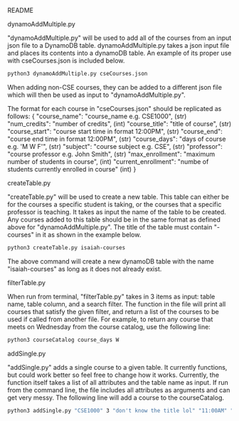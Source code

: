 README

dynamoAddMultiple.py


"dynamoAddMultiple.py" will be used to add all of the courses from an input json file to a DynamoDB table. dynamoAddMultiple.py takes a json input file and places its contents into a dynamoDB table. An example of its proper use with cseCourses.json is included below.
```sh
python3 dynamoAddMultiple.py cseCourses.json
```
When adding non-CSE courses, they can be added to a different json file which will then be used as input to "dynamoAddMultiple.py".

The format for each course in "cseCourses.json" should be replicated as follows:
{
    "course_name": "course_name e.g. CSE1000", (str)
    "num_credits": "number of credits", (int)
    "course_title": "title of course", (str)
    "course_start": "course start time in format 12:00PM", (str)
    "course_end": "course end time in format 12:00PM", (str)
    "course_days": "days of course e.g. 'M W F'", (str)
    "subject": "course subject e.g. CSE", (str)
    "professor": "course professor e.g. John Smith", (str)
    "max_enrollment": "maximum number of students in course", (int)
    "current_enrollment": "numbe of students currently enrolled in course" (int)
}


createTable.py


"createTable.py" will be used to create a new table. This table can either be for the courses a specific student is taking, or the courses that a specific professor is teaching. It takes as input the name of the table to be created. Any courses added to this table should be in the same format as defined above for "dynamoAddMultiple.py". The title of the table must contain "-courses" in it as shown in the example below. 
```sh
python3 createTable.py isaiah-courses
```
The above command will create a new dynamoDB table with the name "isaiah-courses" as long as it does not already exist.


filterTable.py

When run from terminal, "filterTable.py" takes in 3 items as input: table name, table column, and a search filter. The function in the file will print all courses that satisfy the given filter, and return a list of the courses to be used if called from another file. For example, to return any course that meets on Wednesday from the course catalog, use the following line:

```sh
python3 courseCatalog course_days W
```


addSingle.py

"addSingle.py" adds a single course to a given table. It currently functions, but could work better so feel free to change how it works. Currently, the function itself takes a list of all attributes and the table name as input. If run from the command line, the file includes all attributes as arguments and can get very messy. The following line will add a course to the courseCatalog.

```sh
python3 addSingle.py "CSE1000" 3 "don't know the title lol" "11:00AM" "11:50AM" "M W F" "CSE" "John Adams" 45 5 "courseCatalog"
```